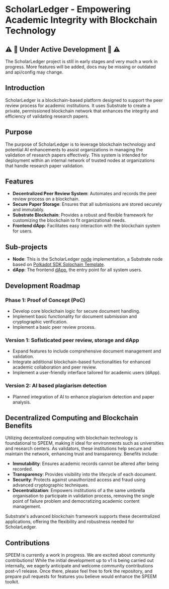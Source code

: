 # ScholarLedger - Empowering Academic Integrity with Blockchain Technology

## :warning: :construction: Under Active Development :construction: :warning:

The ScholarLedger project is still in early stages and very much a work in progress. More features will be added,
docs may be missing or outdated and api/config may change.

## Introduction
ScholarLedger is a blockchain-based platform designed to support the peer review process for academic institutions. It uses Substrate to create a private, permissioned blockchain network that enhances the integrity and efficiency of validating research papers.

## Purpose
The purpose of ScholarLedger is to leverage blockchain technology and potential AI enhancements to assist organizations in managing the validation of research papers effectively. This system is intended for deployment within an internal network of trusted nodes at organizations that handle research paper validation.

## Features
- **Decentralized Peer Review System**: Automates and records the peer review process on a blockchain.
- **Secure Paper Storage**: Ensures that all submissions are stored securely and immutably.
- **Substrate Blockchain**: Provides a robust and flexible framework for customizing the blockchain to fit organizational needs.
- **Frontend dApp**: Facilitates easy interaction with the blockchain system for users.

## Sub-projects
- **Node**: This is the ScholarLedger [node](https://github.com/ScholarLedger/node) implementation, a Substrate node based on [Polkadot SDK Solochain Template](https://github.com/paritytech/polkadot-sdk-solochain-template).
- **dApp**: The frontend [dApp](https://github.com/ScholarLedger/dapp), the entry point for all system users.

## Development Roadmap
### Phase 1: Proof of Concept (PoC)
- Develop core blockchain logic for secure document handling.
- Implement basic functionality for document submission and cryptographic verification.
- Implement a basic peer review process.

### Version 1: Sofisticated peer review, storage and dApp
- Expand features to include comprehensive document management and validation.
- Integrate additional blockchain-based functionalities for enhanced academic collaboration and peer review.
- Implement a user-friendly interface tailored for academic users (dApp).

### Version 2: AI based plagiarism detection
- Planned integration of AI to enhance plagiarism detection and paper analysis.

## Decentralized Computing and Blockchain Benefits
Utilizing decentralized computing with blockchain technology is foundational to SPEEM, making it ideal for environments such as universities and research centers. As validators, these institutions help secure and maintain the network, enhancing trust and transparency. Benefits include:
- **Immutability**: Ensures academic records cannot be altered after being recorded.
- **Transparency**: Provides visibility into the lifecycle of each document.
- **Security**: Protects against unauthorized access and fraud using advanced cryptographic techniques.
- **Decentralization**: Empowers institutions of a the same umbrella organisation to participate in validation process, removing the single point of failure problem and democratizing academic content management.

Substrate's advanced blockchain framework supports these decentralized applications, offering the flexibility and robustness needed for ScholarLedger.

## Contributions
SPEEM is currently a work in progress. We are excited about community contributions! While the initial development up to v1 is being carried out internally, we eagerly anticipate and welcome community contributions post-v1 release. Once there, please feel free to fork the repository, and prepare pull requests for features you believe would enhance the SPEEM toolkit.
